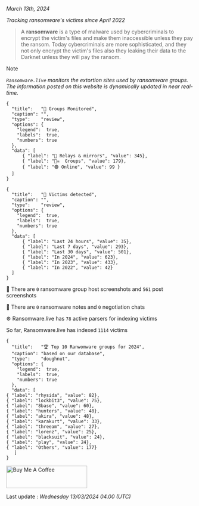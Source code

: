 _March 13th, 2024_

_Tracking ransomware's victims since April 2022_


> A **ransomware** is a type of malware used by cybercriminals to encrypt the victim's files and make them inaccessible unless they pay the ransom. Today cybercriminals are more sophisticated, and they not only encrypt the victim's files also they leaking their data to the Darknet unless they will pay the ransom.


>[!NOTE]
>_`Ransomware.live` monitors the extortion sites used by ransomware groups. The information posted on this website is dynamically updated in near real-time._

```charty
{
  "title":   "🔎 Groups Monitored",
  "caption": "",
  "type":    "review",
  "options": {
    "legend":  true,
    "labels":  true,
    "numbers": true
  },
  "data": [
      { "label": "📡 Relays & mirrors", "value": 345},
      { "label": "🏴‍☠️  Groups", "value": 179},
      { "label": "🟢 Online", "value": 99 }
  ]
}
```
```charty
{
  "title":   "📆 Victims detected",
  "caption": "",
  "type":    "review",
  "options": {
    "legend":  true,
    "labels":  true,
    "numbers": true
  },
  "data": [
      { "label": "Last 24 hours", "value": 35},
      { "label": "Last 7 days", "value": 293},
      { "label": "Last 30 days", "value": 501},
      { "label": "In 2024", "value": 623},
      { "label": "In 2023", "value": 433},
      { "label": "In 2022", "value": 42}
  ]
}
```
📸 There are `0` ransomware group host screenshots and `561` post screenshots

📝 There are `0` ransomware notes and `0` negotiation chats

⚙️ Ransomware.live has `78` active parsers for indexing victims

So far, Ransomware.live has indexed `1114` victims
```charty
{
  "title":   "🏆 Top 10 Ranwomware groups for 2024",
  "caption": "based on our database",
  "type":    "doughnut",
  "options": {
    "legend":  true,
    "labels":  true,
    "numbers": true
  },
  "data": [
{ "label": "rhysida", "value": 82},
{ "label": "lockbit3", "value": 75},
{ "label": "8base", "value": 60},
{ "label": "hunters", "value": 48},
{ "label": "akira", "value": 48},
{ "label": "karakurt", "value": 33},
{ "label": "threeam", "value": 27},
{ "label": "lorenz", "value": 25},
{ "label": "blacksuit", "value": 24},
{ "label": "play", "value": 24},
{ "label": "Others", "value": 177}
   ]
}
```
 
<a href="https://www.buymeacoffee.com/ransomwarelive" target="_blank"><img src="https://cdn.buymeacoffee.com/buttons/v2/default-yellow.png" alt="Buy Me A Coffee" style="height: 60px !important;width: 217px !important;" ></a>

Last update : _Wednesday 13/03/2024 04.00 (UTC)_

